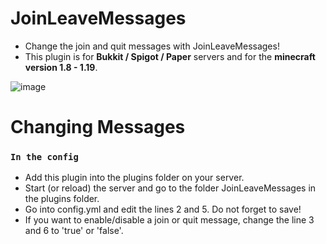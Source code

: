 # JoinLeaveMessages

* Change the join and quit messages with JoinLeaveMessages!
* This plugin is for **Bukkit / Spigot / Paper** servers and for the **minecraft version 1.8 - 1.19**.

![image](https://user-images.githubusercontent.com/52254539/178979957-d0a5249c-1ec6-44d6-98ad-0826ee1f4d91.png)

# Changing Messages

### ``In the config``
* Add this plugin into the plugins folder on your server.
* Start (or reload) the server and go to the folder JoinLeaveMessages in the plugins folder.
* Go into config.yml and edit the lines 2 and 5. Do not forget to save!
* If you want to enable/disable a join or quit message, change the line 3 and 6 to 'true' or 'false'.
